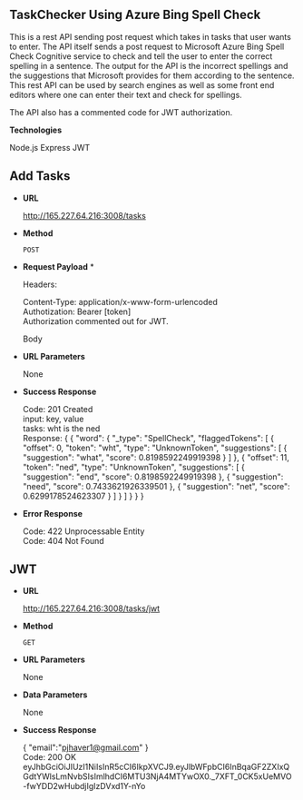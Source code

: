 **TaskChecker Using Azure Bing Spell Check**
----
This is a rest API sending post request which takes in tasks that user wants to enter. The API itself sends a post request to Microsoft Azure Bing Spell Check Cognitive service to check and tell the user to enter the correct spelling in a sentence.
The output for the API is the incorrect spellings and the suggestions that Microsoft provides for them according to the sentence. 
This rest API can be used by search engines as well as some front end editors where one can enter their text and check for spellings.

The API also has a commented code for JWT authorization.


**Technologies**

Node.js
Express
JWT

**Add Tasks**
----

* **URL**

  http://165.227.64.216:3008/tasks

* **Method**

  `POST`

* **Request Payload** *

  Headers: 
  
  Content-Type: application/x-www-form-urlencoded<br />
  Authotization: Bearer [token]<br />
  Authorization commented out for JWT.<br />
  
  Body
  
* **URL Parameters** 

  None
  

* **Success Response** 

  Code: 201 Created <br />
  input: key, value<br />
  tasks: wht is the ned<br />
  Response: {
    {
    "word": {
        "_type": "SpellCheck",
        "flaggedTokens": [
            {
                "offset": 0,
                "token": "wht",
                "type": "UnknownToken",
                "suggestions": [
                    {
                        "suggestion": "what",
                        "score": 0.8198592249919398
                    }
                ]
            },
            {
                "offset": 11,
                "token": "ned",
                "type": "UnknownToken",
                "suggestions": [
                    {
                        "suggestion": "end",
                        "score": 0.8198592249919398
                    },
                    {
                        "suggestion": "need",
                        "score": 0.7433621926339501
                    },
                    {
                        "suggestion": "net",
                        "score": 0.6299178524623307
                    }
                ]
            }
        ]
    }
}
}

* **Error Response**

  Code: 422 Unprocessable Entity<br />
  Code: 404 Not Found
 
**JWT**
----
* **URL** 

  http://165.227.64.216:3008/tasks/jwt

* **Method** 

  `GET`

* **URL Parameters** 

  None

* **Data Parameters** 

  None

* **Success Response** 

  
  {
	"email":"pjhaver1@gmail.com"
  }
  <br />
  Code: 200 OK <br />
  eyJhbGciOiJIUzI1NiIsInR5cCI6IkpXVCJ9.eyJlbWFpbCI6InBqaGF2ZXIxQGdtYWlsLmNvbSIsImlhdCI6MTU3NjA4MTYwOX0._7XFT_0CK5xUeMVO-fwYDD2wHubdjIgIzDVxd1Y-nYo
  
  
